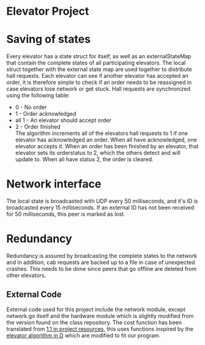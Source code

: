 # Elevator Project
# Saving of states
Every elevator has a state struct for itself, as well as an externalStateMap that contain the complete states of all participating elevators. The local struct together with the external state map are used together to distribute hall requests. Each elevator can see if another elevator has accepted an order, it is therefore simple to check if an order needs to be reassigned in case elevators lose network or get stuck. 
Hall requests are synchronized using the following table: 
- 0	    -	No order		
- 1	    -	Order acknowledged	
- all 1 -	An elevator should accept order		
- 2	    -	Order finished	
The algorithm increments all of the elevators hall requests to 1 if one elevator has acknowledged an order. When all have acknowledged, one elevator accepts it. When an order has been finished by an elevator, that elevator sets its orderstatus to 2, which the others detect and will update to. When all have status 2, the order is cleared.

# Network interface
The local state is broadcasted with UDP every 50 milliseconds, and it's ID is broadcasted every 15 milliseconds. If an external ID has not been received for 50 milliseconds, this peer is marked as lost. 

# Redundancy
Redundancy is assured by broadcasting the complete states to the network and in addition, cab requests are backed up to a file in case of unexpected crashes. This needs to be done since peers that go offline are deleted from other elevators. 

## External Code
External code used for this project include the network module, except network.go itself and the hardware module which is slightly modified from the version found on the class repository. The cost function has been translated from [1.1 in project resources](https://github.com/TTK4145/Project-resources/tree/master/cost_fns), this uses functions inspired by the [elevator algorithm in D](https://github.com/TTK4145/Project-resources/blob/master/cost_fns/hall_request_assigner/elevator_algorithm.d) which are modified to fit our program. 

